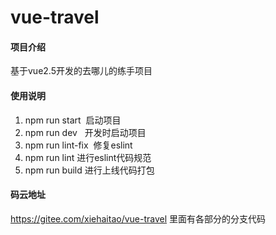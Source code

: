 # vue-travel

#### 项目介绍
基于vue2.5开发的去哪儿的练手项目


#### 使用说明

1. npm run start  启动项目
2. npm run dev   开发时启动项目
3. npm run lint-fix  修复eslint
4. npm run lint 进行eslint代码规范
5. npm run build 进行上线代码打包



#### 码云地址
https://gitee.com/xiehaitao/vue-travel
里面有各部分的分支代码


